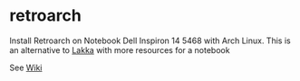 # retroarch
Install Retroarch on Notebook Dell Inspiron 14 5468 with Arch Linux. This is an alternative to [Lakka](https://www.lakka.tv/) with more resources for a notebook

See [Wiki](https://github.com/andguerreiro/retroarch/wiki)
